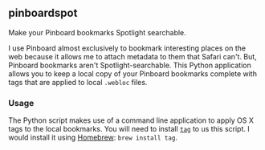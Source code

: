 ## pinboardspot ##

Make your Pinboard bookmarks Spotlight searchable.

I use Pinboard almost exclusively to bookmark interesting places on the web because it allows me to attach metadata to them that Safari can't. But, Pinboard bookmarks aren't Spotlight-searchable. This Python application allows you to keep a local copy of your Pinboard bookmarks complete with tags that are applied to local `.webloc` files.

### Usage ###

The Python script makes use of a command line application to apply OS X tags to the local bookmarks. You will need to install [`tag`](https://github.com/jdberry/tag) to us this script. I would install it using [Homebrew](http://brew.sh): `brew install tag`.